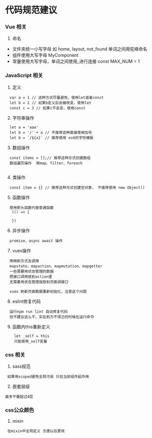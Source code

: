 代码规范建议
======

### Vue 相关

1. 命名
  * 文件夹统一小写字母 如  home, layout, not_found  单词之间用驼峰命名
  * 组件使用大写字母  MyComponent
  * 常量使用大写字母，单词之间使用_进行连接   const MAX_NUM = 1

### JavaScript 相关

1. 定义
```
  var a = 1 // 这种方式尽量避免，使用let或者const
  let b = 2 // 如果b定义后会被改变，使用let
  const c = 3 // 如果c不会变，使用const
```

2. 字符串操作

```
  let a = 'aaa'
  let b = '/' + a // 不推荐这种直接使用加号
  let b = `/${a}` // 推荐使用 es6的字符模板
```

3. 数组操作

```
  const items = [];// 推荐这种方式创建数组
  数组遍历操作  用map、filter、foreach
  
```

4. 类操作

```
  const item = {} // 推荐这种方式创建空对象， 不推荐使用 new Object()
```

5. 函数操作

```
  使用箭头函数代替普通函数
   (() => {
     
   })
```
6. 异步操作

```
  promise、async await 操作

```
7. vuex操作
```
  用映射方式去调用
  mapstate、mapaction、mapmutation、mapgetter
  一些需要用状态管理的数据
  把接口调用放到action里
  无需要用状态管理就放到页面调接口
 
  vuex 刷新页面数据重新初始化，注意这个问题

```
8. eslint修复代码
```
  运行npm run lint 自动修复代码
  但不建议这么干，实在到万不得己的时候在运行命令

```

9. 函数内this重新定义
```
    let _self = this 
    只能使用_self变量
```

### css 相关

1. sass规范
```
 如果用scoped避免全局污染 只在当前组件起作用
```
2. 嵌套层级
```
最多不要超过4层

```
### css公众颜色

1. mixin
```
 在mixin中全局定义 方便以后更改